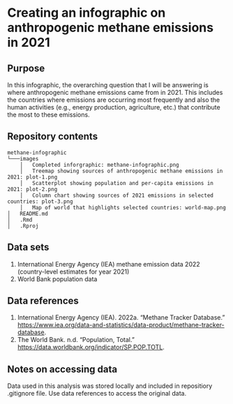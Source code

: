 # Creating an infographic on anthropogenic methane emissions in 2021

## Purpose
In this infographic, the overarching question that I will be answering is where anthropogenic methane emissions came from in 2021. This includes the countries where emissions are occurring most frequently and also the human activities (e.g., energy production, agriculture, etc.) that contribute the most to these emissions.

## Repository contents
    methane-infographic
    └───images
        │   Completed inforgraphic: methane-infographic.png
        │   Treemap showing sources of anthropogenic methane emissions in 2021: plot-1.png
        │   Scatterplot showing population and per-capita emissions in 2021: plot-2.png
        │   Column chart showing sources of 2021 emissions in selected countries: plot-3.png
        │   Map of world that highlights selected countries: world-map.png
    │   README.md
    │   .Rmd
    │   .Rproj

## Data sets
1. International Energy Agency (IEA) methane emission data 2022 (country-level estimates for year 2021)
2. World Bank population data

## Data references
1. International Energy Agency (IEA). 2022a. “Methane Tracker Database.” https://www.iea.org/data-and-statistics/data-product/methane-tracker-database.
2. The World Bank. n.d. “Population, Total.” https://data.worldbank.org/indicator/SP.POP.TOTL.

## Notes on accessing data
Data used in this analysis was stored locally and included in repositiory .gitignore file. Use data references to access the original data.
